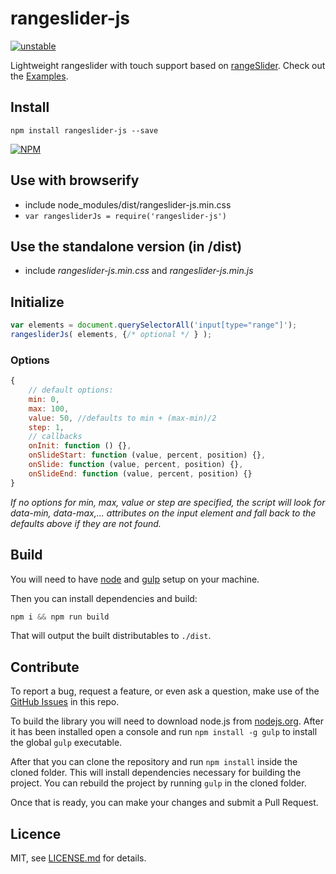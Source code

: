 # rangeslider-js

[![unstable](http://badges.github.io/stability-badges/dist/unstable.svg)](http://github.com/badges/stability-badges)

Lightweight rangeslider with touch support based on [rangeSlider](https://github.com/Stryzhevskyi/rangeSlider). Check out the [Examples][1].

[1]: http://stbaer.github.io/rangeslider-js/

## Install

`npm install rangeslider-js --save`

[![NPM](https://nodei.co/npm/rangeslider-js.png?downloads=true)](https://nodei.co/npm/rangeslider-js/)

## Use with browserify

- include node_modules/dist/rangeslider-js.min.css
- ``var rangesliderJs = require('rangeslider-js')``


## Use the standalone version (in /dist)

- include *rangeslider-js.min.css* and *rangeslider-js.min.js*

## Initialize

```js
var elements = document.querySelectorAll('input[type="range"]');
rangesliderJs( elements, {/* optional */ } );
```

### Options

```js
{
    // default options:
    min: 0,
    max: 100,
    value: 50, //defaults to min + (max-min)/2
    step: 1,
    // callbacks
    onInit: function () {},
    onSlideStart: function (value, percent, position) {},
    onSlide: function (value, percent, position) {},
    onSlideEnd: function (value, percent, position) {}
}
```

*If no options for min, max, value or step are specified, the script will look for
data-min, data-max,... attributes on the input element and fall back to the defaults
above if they are not found.*

## Build

You will need to have [node][node] and [gulp][gulp] setup on your machine.

Then you can install dependencies and build:

```js
npm i && npm run build
```

That will output the built distributables to `./dist`.

[node]:       http://nodejs.org/
[gulp]:       http://gulpjs.com/

## Contribute

To report a bug, request a feature, or even ask a question, make use of the [GitHub Issues][10] in this repo.

To build the library you will need to download node.js from [nodejs.org][20]. After it has been installed open a
console and run `npm install -g gulp` to install the global `gulp` executable.

After that you can clone the repository and run `npm install` inside the cloned folder. This will install
dependencies necessary for building the project. You can rebuild the project by running `gulp` in the cloned
folder.

Once that is ready, you can make your changes and submit a Pull Request.

[10]: https://github.com/stbaer/rangeslider-js/issues
[11]: http://jsfiddle.net
[12]: http://jsbin.com/
[20]: http://nodejs.org

## Licence

MIT, see [LICENSE.md](http://github.com/stbaer/rangeslider-js/blob/master/LICENSE.md) for details.
